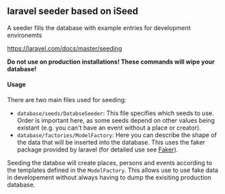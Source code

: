 ## laravel seeder based on iSeed

A seeder fills the database with example entries for development environemts

https://laravel.com/docs/master/seeding

**Do not use on production installations! These commands will wipe your database!**

#### Usage

There are two main files used for seeding:
- `database/seeds/DatabseSeeder`: This file specifies which seeds to use. Order is important here, as some seeds depend on other values being existant (e.g. you can't have an event without a place or creator).
- `database/factories/ModelFactory`: Here you can describe the shape of the data that will be inserted into the database. This uses the faker package provided by laravel (for detailed use see [Faker](https://github.com/fzaninotto/Faker)).

Seeding the databse will create places, persons and events according to the templates defined in the `ModelFactory`. This allows use to use fake data in developement without always having to dump the exisiting production database.
